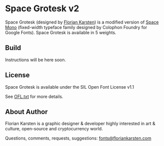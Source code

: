 # Space Grotesk v2

Space Grotesk (designed by [Florian Karsten](https://fonts.floriankarsten.com)) is a modified version of [Space Mono](https://github.com/googlefonts/spacemono) (fixed-width typeface family designed by Colophon Foundry for Google Fonts). Space Grotesk is available in 5 weights.

## Build

Instructions will be here soon.

## License

Space Grotesk is available under the SIL Open Font License v1.1

See [OFL.txt](OFL.txt) for more details.

## About Author

Florian Karsten is a graphic designer & developer highly interested in art & culture, open-source and cryptocurrency world.

Questions, comments, requests, suggestions: fonts@floriankarsten.com